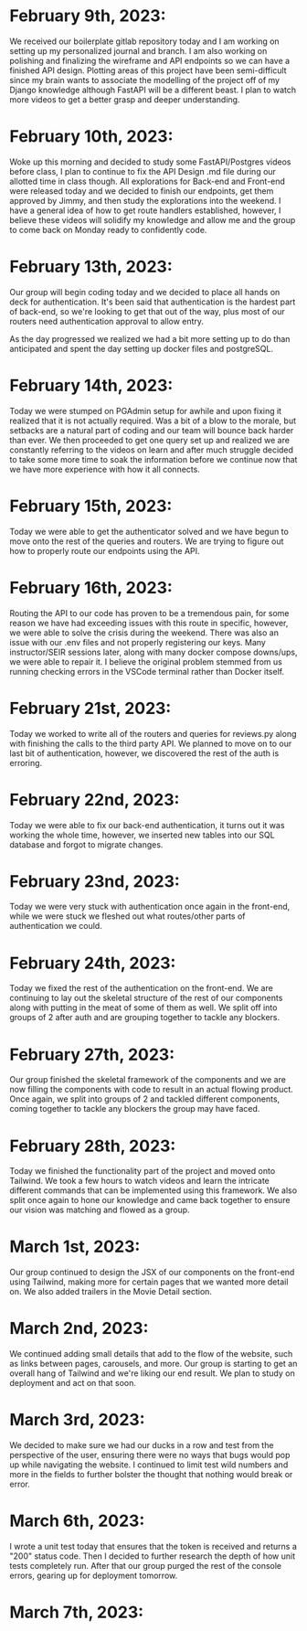# **February 9th, 2023:**
We received our boilerplate gitlab repository today and I am working on setting up my personalized journal and branch.
I am also working on polishing and finalizing the wireframe and API endpoints so we can have a finished API design. Plotting areas of this
project have been semi-difficult since my brain wants to associate the modelling of the project off of my Django knowledge although FastAPI
will be a different beast. I plan to watch more videos to get a better grasp and deeper understanding.

# **February 10th, 2023:**
Woke up this morning and decided to study some FastAPI/Postgres videos before class, I plan to continue to fix the API Design .md file during our allotted time in class though. All explorations for Back-end and Front-end were released today and we decided to finish our endpoints, get them approved by Jimmy, and then study the explorations into the weekend. I have a general idea of how to get route handlers established, however, I believe these videos will solidify my knowledge and allow me and the group to come back on Monday ready to confidently code.

# **February 13th, 2023:**
Our group will begin coding today and we decided to place all hands on deck for authentication. It's been said that authentication is the hardest part of back-end, so we're looking to get that out of the way, plus most of our routers need authentication approval to allow entry.

As the day progressed we realized we had a bit more setting up to do than anticipated and spent the day setting up docker files and postgreSQL.

# **February 14th, 2023:**
Today we were stumped on PGAdmin setup for awhile and upon fixing it realized that it is not actually required. Was a bit of a blow to the morale, but setbacks are a natural part of coding and our team will bounce back harder than ever. We then proceeded to get one query set up and realized we are constantly referring to the videos on learn and after much struggle decided to take some more time to soak the information before we continue now that we have more experience with how it all connects.


# **February 15th, 2023:**
Today we were able to get the authenticator solved and we have begun to move onto the rest of the queries and routers. We are trying to figure out how to properly route our endpoints using the API.

# **February 16th, 2023:**
Routing the API to our code has proven to be a tremendous pain, for some reason we have had exceeding issues with this route in specific, however, we were able to solve the crisis during the weekend. There was also an issue with our .env files and not properly registering our keys. Many instructor/SEIR sessions later, along with many docker compose downs/ups, we were able to repair it. I believe the original problem stemmed from us running checking errors in the VSCode terminal rather than Docker itself.

# **February 21st, 2023:**
Today we worked to write all of the routers and queries for reviews.py along with finishing the calls to the third party API. We planned to move on to our last bit of authentication, however, we discovered the rest of the auth is erroring.

# **February 22nd, 2023:**
Today we were able to fix our back-end authentication, it turns out it was working the whole time, however, we inserted new tables into our SQL database and forgot to migrate changes.

# **February 23nd, 2023:**
Today we were very stuck with authentication once again in the front-end, while we were stuck we fleshed out what routes/other parts of authentication we could.

# **February 24th, 2023:**
Today we fixed the rest of the authentication on the front-end. We are continuing to lay out the skeletal structure of the rest of our components along with putting in the meat of some of them as well. We split off into groups of 2 after auth and are grouping together to tackle any blockers.

# **February 27th, 2023:**
Our group finished the skeletal framework of the components and we are now filling the components with code to result in an actual flowing product. Once again, we split into groups of 2 and tackled different components, coming together to tackle any blockers the group may have faced.

# **February 28th, 2023:**
Today we finished the functionality part of the project and moved onto Tailwind. We took a few hours to watch videos and learn the intricate different commands that can be implemented using this framework. We also split once again to hone our knowledge and came back together to ensure our vision was matching and flowed as a group.

# **March 1st, 2023:**
Our group continued to design the JSX of our components on the front-end using Tailwind, making more for certain pages that we wanted more detail on. We also added trailers in the Movie Detail section.

# **March 2nd, 2023:**
We continued adding small details that add to the flow of the website, such as links between pages, carousels, and more. Our group is starting to get an overall hang of Tailwind and we're liking our end result. We plan to study on deployment and act on that soon.

# **March 3rd, 2023:**
We decided to make sure we had our ducks in a row and test from the perspective of the user, ensuring there were no ways that bugs would pop up while navigating the website. I continued to limit test wild numbers and more in the fields to further bolster the thought that nothing would break or error.

# **March 6th, 2023:**
I wrote a unit test today that ensures that the token is received and returns a "200" status code. Then I decided to further research the depth of how unit tests completely run. After that our group purged the rest of the console errors, gearing up for deployment tomorrow.

# **March 7th, 2023:**

